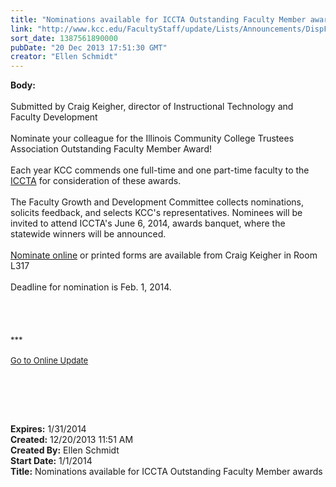 ```yaml
---
title: "Nominations available for ICCTA Outstanding Faculty Member awards"
link: "http://www.kcc.edu/FacultyStaff/update/Lists/Announcements/DispForm.aspx?ID=1381"
sort_date: 1387561890000
pubDate: "20 Dec 2013 17:51:30 GMT"
creator: "Ellen Schmidt"
---
```


<div><b>Body:</b> <div class="ExternalClass3DA276A1745D47A9A5539FA6CEB88F0C"><div> </div>
<div>Submitted by Craig Keigher, director of Instructional Technology and Faculty Development</div>
<div> </div>
<div>Nominate your colleague for the Illinois Community College Trustees Association Outstanding Faculty Member Award!</div>
<div><br />Each year KCC commends one full-time and one part-time faculty to the <a href="http://www.communitycolleges.org/">ICCTA</a> for consideration of these awards.</div>
<div><br />The Faculty Growth and Development Committee collects nominations, solicits feedback, and selects KCC's representatives. Nominees will be invited to attend ICCTA's June 6, 2014, awards banquet, where the statewide winners will be announced.</div>
<div><br /><a href="/FacultyStaff/departments/ktlc/Pages/outstandingfacultynomination.aspx">Nominate online</a> or printed forms are available from Craig Keigher in Room L317<br /><br />Deadline for nomination is Feb. 1, 2014.</div>
<div> </div>
<div> </div>
<div><br /> </div>
<div><font size="2">***</font></div>
<div><font size="2"></font> </div>
<div><font size="2"></font></div>
<div><font size="2"></font></div>
<div><font size="2"></font></div>
<div><font size="2"></font></div>
<div><font size="2"></font></div>
<div><font size="2"></font></div>
<div><font size="2"></font></div>
<div><font size="2"></font></div>
<div><a href="/FacultyStaff/update/Pages/dailyupdate.aspx"><font size="2">Go to Online Update</font></a></div>
<p> </p>
<p> </p>
<div><br /></div></div></div>
<div><b>Expires:</b> 1/31/2014</div>
<div><b>Created:</b> 12/20/2013 11:51 AM</div>
<div><b>Created By:</b> Ellen Schmidt</div>
<div><b>Start Date:</b> 1/1/2014</div>
<div><b>Title:</b> Nominations available for ICCTA Outstanding Faculty Member awards</div>
